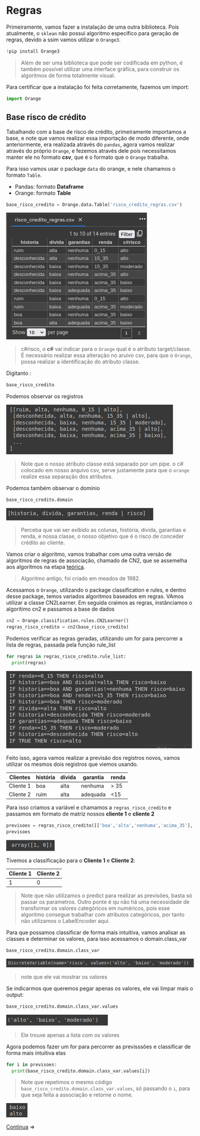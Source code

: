 # Regras

Primeiramente, vamos fazer a instalação de uma outra biblioteca. Pois atualmente, o `sklean` não possui algoritmo específico para geração de regras, devido a ssim vamos utilizar o `Orange3`.

```python
!pip install Orange3
```

> Além de ser uma biblioteca que pode ser codificada em python, é também possível utilizar uma interface gráfica, para construir os algoritmos de forma totalmente visual.

Para certificar que a instalação foi feita corretamente, fazemos um import:

```python
import Orange
```

## Base risco de crédito

Tabalhando com a base de risco de crédito, primeiramente importamos a base, e note que vamos realizar essa importação de modo diferente, onde anteriormente, era realizada através do `pandas`, agora vamos realizar através do próprio `Orange`, e fezemos através dele pois necessitamos manter ele no formato **csv**, que é o formato que o `Orange` trabalha.

Para isso vamos usar o package `data` do orange, e nele chamamos o formato `Table`.

- Pandas: formato **Dataframe**
- Orange: formato **Table**

```python
base_risco_credito = Orange.data.Table('risco_credito_regras.csv')
```

![base_risco_credito](img/3_base_risco_credito.png)

> c#risco, o **c#** vai indicar para o `Orange` qual é o atributo target/classe. É necessário realizar essa alteração no aruivo csv, para que o `Orange`, possa realizar a identificação do atributo classe.

Digitanto :

```python
base_risco_credito
```

Podemos observar os registros

![base_risco_credito_console](img/3_base_console.png)

> Note que o nosso atributo classe está separado por um pipe. o c# colocado em nosso arquivo csv, serve justamente para que o `orange` realize essa separação dos atributos.

Podemos também observar o domínio

```python
base_risco_credito.domain
```

![base_domain](img/3_domain.png)

> Perceba que vai ser exibido as colunas, história, dívida, garantias e renda, e nossa classe, o nosso objetivo que é o risco de conceder crédito ao cliente.

Vamos criar o algoritmo, vamos trabalhar com uma outra versão de algoritmos de regras de associação, chamado de CN2, que se assemelha aos algoritmos na etapa [teórica](2%20-%20Algoritmo%20OneR%20I.md).

> Algoritmo antigo, foi criado em meados de 1982.

Acessamos o `Orange`, utilizando o package classification e rules, e dentro desse package, temos variados algoritmos baseados em regras. VAmos utilizar a classe CN2Learner. Em seguida craimos as regras, instânciamos o algoritimo cn2 e passamos a base de dados

```python
cn2 = Orange.classification.rules.CN2Learner()
regras_risco_credito = cn2(base_risco_credito)
```

Podemos verificar as regras geradas, utilizando um for para percorrer a lista de regras, passada pela função rule_list

```python
for regras in regras_risco_credito.rule_list:
  print(regras)
```

![regras](img/3_regras.png)

Feito isso, agora vamos realizar a previsão dos registros novos, vamos utilizar os mesmos dois registros que viemos usando.

Clientes | história | dívida | garantia | renda
---------|---------|---------|---------|---------
Cliente 1 |  boa |  alta | nenhuma |  > 35
Cliente 2 |  ruim | alta | adequada | <15

Para isso criamos a variável e chamamos a `regras_risco_credito` e passamos em formato de matriz nossos **cliente 1** e **cliente 2**

```python
previsoes = regras_risco_credito([['boa','alta','nenhuma','acima_35'],['ruim','alta','adequada','0_15']])
previsoes
```

![previsoes](img/3_previsoes.png)

Tivemos a classificação para o **Cliente 1** e **Cliente 2**:

Cliente 1 | Cliente 2
----------|----------
1         |      0

> Note que não utilizamos o predict para realizar as previsões, basta só passar os parametros. Outro ponte é qu não há uma necessidade de transformar os valores categóricos em numéricos, pois esse algoritmo consegue trabalhar com atributos categóricos, por tanto não utilizamos o LabelEncoder aqui.

Para que possamos classificar de forma mais intuitiva, vamos analisar as classes e determinar os valores, para isso acessamos o domain.class_var

```python
base_risco_credito.domain.class_var
```

![class_var](img/3_class_var.png)

> note que ele vai mostrar os valores

Se indicarmos que queremos pegar apenas os valores, ele vai limpar mais o output:

```python
base_risco_credito.domain.class_var.values
```

![class_var_values](img/3_class_var_values.png)

> Ele trouxe apenas a lista com os valores

Agora podemos fazer um for para percorrer as previsssões e classificar de forma mais intuitiva elas

```python
for i in previsoes:
  print(base_risco_credito.domain.class_var.values[i])
```

> Note que repetimos o mesmo código `base_risco_credito.domain.class_var.values`, só passando o `i`, para que seja feita a associação e retorne o nome.

![class_var_categorical](img/3_class_var_categorical.png)

[Continua](3.1%20-%20Base%20cr%C3%A9dito.md) $\Rightarrow$
